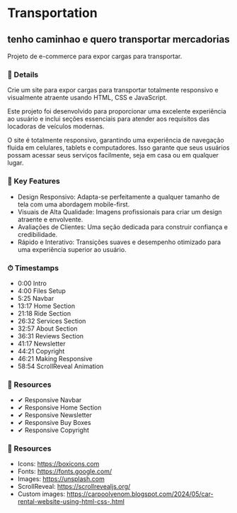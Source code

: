 # Transportation
## tenho caminhao e quero transportar mercadorias

Projeto de e-commerce para expor cargas para transportar.

### 📁 Details

Crie um site para expor cargas para transportar totalmente responsivo e visualmente atraente usando HTML, CSS e JavaScript. 

Este projeto foi desenvolvido para proporcionar uma excelente experiência ao usuário e inclui seções essenciais para atender aos requisitos das locadoras de veículos modernas.

O site é totalmente responsivo, garantindo uma experiência de navegação fluida em celulares, tablets e computadores. Isso garante que seus usuários possam acessar seus serviços facilmente, seja em casa ou em qualquer lugar.

### 📁 Key Features

- Design Responsivo: Adapta-se perfeitamente a qualquer tamanho de tela com uma abordagem mobile-first.
- Visuais de Alta Qualidade: Imagens profissionais para criar um design atraente e envolvente.
- Avaliações de Clientes: Uma seção dedicada para construir confiança e credibilidade.
- Rápido e Interativo: Transições suaves e desempenho otimizado para uma experiência superior ao usuário.

### ⏱ Timestamps

- 0:00 Intro
- 4:00 Files Setup
- 5:25 Navbar
- 13:17 Home Section
- 21:18 Ride Section
- 26:32 Services Section
- 32:57 About Section
- 36:31 Reviews Section
- 41:17 Newsletter
- 44:21 Copyright
- 46:21 Making Responsive
- 58:54 ScrollReveal Animation

### 📁 Resources 

- ✔ Responsive Navbar
- ✔ Responsive Home Section
- ✔ Responsive Newsletter
- ✔ Responsive Buy Boxes
- ✔ Responsive Copyright 

### 📁 Resources 

- Icons: https://boxicons.com
- Fonts: https://fonts.google.com/
- Images: https://unsplash.com
- ScrollReveal: https://scrollrevealjs.org/
- Custom images: https://carpoolvenom.blogspot.com/2024/05/car-rental-website-using-html-css-.html